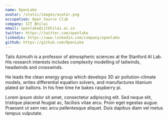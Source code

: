 ```yaml
---
name: OpenLake
avatar: /static/images/avatar.png
occupation: Open Source Club
company: IIT Bhilai
email: openlake@iitbhilai.ac.in
twitter: https://twitter.com/openlake
linkedin: https://www.linkedin.com/company/openlake
github: https://github.com/OpenLake
---
```


Tails Azimuth is a professor of atmospheric sciences at the Stanford AI Lab. His research interests includes complexity modelling of tailwinds, headwinds and crosswinds.

He leads the clean energy group which develops 3D air pollution-climate models, writes differential equation solvers, and manufactures titanium plated air ballons. In his free time he bakes raspberry pi.

Lorem ipsum dolor sit amet, consectetur adipiscing elit. Sed neque elit, tristique placerat feugiat ac, facilisis vitae arcu. Proin eget egestas augue. Praesent ut sem nec arcu pellentesque aliquet. Duis dapibus diam vel metus tempus vulputate.

